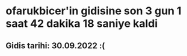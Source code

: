 # ofarukbicer'in gidisine son 3 gun 1 saat 42 dakika 18 saniye kaldi

## Gidis tarihi: 30.09.2022 :(